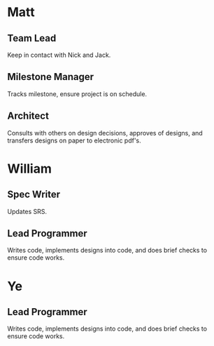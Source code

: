 # Matt #

## Team Lead ##
Keep in contact with Nick and Jack.

## Milestone Manager ##
Tracks milestone, ensure project is on schedule.

## Architect ##
Consults with others on design decisions, approves of designs, and transfers designs on paper to electronic pdf's.

# William #

## Spec Writer ##
Updates SRS.

## Lead Programmer ##
Writes code, implements designs into code, and does brief checks to ensure code works.

# Ye #

## Lead Programmer ##
Writes code, implements designs into code, and does brief checks to ensure code works.